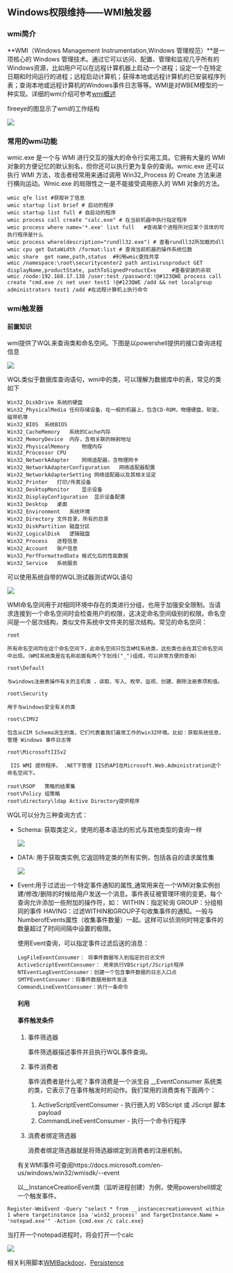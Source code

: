 ## Windows权限维持——WMI触发器

### wmi简介

**WMI（Windows Management Instrumentation,Windows 管理规范）**是一项核心的 Windows 管理技术。通过它可以访问、配置、管理和监视几乎所有的Windows资源，比如用户可以在远程计算机器上启动一个进程；设定一个在特定日期和时间运行的进程；远程启动计算机；获得本地或远程计算机的已安装程序列表；查询本地或远程计算机的Windows事件日志等等。WMI是对WBEM模型的一种实现。详细的wmi介绍可参考[wmi概述](https://yq.aliyun.com/articles/492860)

fireeye的图显示了wmi的工作结构

![](./media/截屏2020-01-28下午4.17.17.png)

### 常用的wmi功能

wmic.exe 是一个与 WMI 进行交互的强大的命令行实用工具。它拥有大量的 WMI 对象的方便记忆的默认别名，但你还可以执行更为复杂的查询。wmic.exe 还可以执行 WMI 方法，攻击者经常用来通过调用 Win32_Process 的 Create 方法来进行横向运动。Wmic.exe 的局限性之一是不能接受调用嵌入的 WMI 对象的方法。

```
wmic qfe list #获取补丁信息
wmic startup list brief # 启动的程序
wmic startup list full # 自启动的程序
wmic process call create "calc.exe" # 在当前机器中执行指定程序
wmic process where name='*.exe' list full   #查询某个进程所对应某个具体的可执行程序是什么
wmic process where(description="rundll32.exe") # 查看rundll32所加载的dll
wmic cpu get DataWidth /format:list # 查询当前机器的操作系统位数
wmic share  get name,path,status  #利用wmic查找共享
wmic /namespace:\root\securitycenter2 path antivirusproduct GET displayName,productState, pathToSignedProductExe     #查看安装的杀软
wmic /node:192.168.17.138 /user:test /password:!@#123QWE process call create "cmd.exe /c net user test1 !@#123QWE /add && net localgroup administrators test1 /add #在远程计算机上执行命令
```

### wmi触发器

#### 前置知识

wmi提供了WQL来查询类和命名空间。下图是以powershell提供的接口查询进程信息

![](./media/截屏2020-01-28下午4.31.41.png)

WQL类似于数据库查询语句，wmi中的类，可以理解为数据库中的表，常见的类如下

```
Win32_DiskDrive	系统的硬盘
Win32_PhysicalMedia	任何存储设备，在一般的机器上，包含CD-ROM，物理硬盘，软驱，磁带机等
Win32_BIOS	系统BIOS
Win32_CacheMemory	系统的Cache内存
Win32_MemoryDevice	内存，含相关联的映射地址
Win32_PhysicalMemory	物理内存
Win32_Processor	CPU
Win32_NetworkAdapter	网络适配器，含物理网卡
Win32_NetworkAdapterConfiguration	网络适配器配置
Win32_NetworkAdapterSetting	网络适配器以及其相关设定
Win32_Printer	打印/传真设备
Win32_DesktopMonitor	显示设备
Win32_DisplayConfiguration	显示设备配置
Win32_Desktop	桌面
Win32_Environment	系统环境
Win32_Directory	文件目录，所有的目录
Win32_DiskPartition	磁盘分区
Win32_LogicalDisk	逻辑磁盘
Win32_Process	进程信息
Win32_Account	账户信息
Win32_PerfFormattedData	格式化后的性能数据
Win32_Service	系统服务
```

可以使用系统自带的WQL测试器测试WQL语句

![](./media/wbemtest.jpg)

WMI命名空间用于对相同环境中存在的类进行分组，也用于加强安全限制。当请求连接到一个命名空间时会检查用户的权限，这决定命名空间级别的权限。命名空间是一个层次结构，类似文件系统中文件夹的层次结构。常见的命名空间：

```
root

所有命名空间均在这个命名空间下，此命名空间只包含WMI系统类，这些类也会在其它命名空间中出现。（WMI系统类是在名称前面有两个下划线("_")组成，可以非常方便的查询）

root\Default

与windows注册表操作有关的主机类 ，读取、写入、枚举、监视、创建、删除注册表项和值。

root\Security

用于与windows安全有关的类

root\CIMV2

包含从CIM Schema派生的类，它们代表着我们最常工作的win32环境。比如：获取系统信息，管理 Windows 事件日志等

root\MicrosoftIISv2

 IIS WMI 提供程序。 .NET下管理 IIS的API在Microsoft.Web.Administration这个命名空间下。

root\RSOP	策略的结果集
root\Policy	组策略
root\directory\ldap	Active Directory提供程序
```

WQL可以分为三种查询方式：

- Schema: 获取类定义，使用的基本语法的形式与其他类型的查询一样

  ![](./media/schema.jpg)

- DATA: 用于获取类实例,它返回特定类的所有实例，包括各自的请求属性集

  ![](./media/data.jpg)

- Event:用于过滤出一个特定事件通知的属性,通常用来在一个WMI对象实例创建/修改/删除的时候给用户发送一个消息。事件表征被管理环境的变更。每个查询允许添加一些附加的操作符，如：
  WITHIN：指定轮询
  GROUP：分组相同的事件
  HAVING：过滤WITHIN和GROUP子句收集事件的通知。一般与NumberofEvents属性（收集事件数量）一起。这样可以侦测何时特定事件的数量超过了时间间隔中设置的极限。

  使用Event查询，可以指定事件过滤后送的消息：

  ```
  LogFileEventConsumer： 将事件数据写入到指定的日志文件
  ActiveScriptEventConsumer： 用来执行VBScript/JScript程序
  NTEventLogEventConsumer：创建一个包含事件数据的日志入口点
  SMTPEventConsumer：将事件数据用邮件发送
  CommandLineEventConsumer：执行一条命令
  ```

  #### 利用

  #### 事件触发条件

  1. 事件筛选器

     事件筛选器描述事件并且执行WQL事件查询。
  
  2. 事件消费者
  
     事件消费者是什么呢？事件消费是一个派生自 __EventConsumer 系统类的类，它表示了在事件触发时的动作。我们常用的消费类有下面两个：
  
     1. ActiveScriptEventConsumer - 执行嵌入的 VBScript 或 JScript 脚本 payload
     2. CommandLineEventConsumer - 执行一个命令行程序
  
  3. 消费者绑定筛选器
  
     消费者绑定筛选器就是将筛选器绑定到消费者的注册机制。
  
  有关WMI事件可查阅https://docs.microsoft.com/en-us/windows/win32/wmisdk/--event
  
  以__InstanceCreationEvent类（监听进程创建）为例，使用powershell绑定一个触发事件。

`Register-WmiEvent -Query "select * from __instancecreationevent within 1 where targetinstance isa 'win32_process' and TargetInstance.Name = 'notepad.exe'" -Action {cmd.exe /c calc.exe}   `

当打开一个notepad进程时，将会打开一个calc

![](./media/截屏2020-01-28下午8.11.24.png)

相关利用脚本[WMIBackdoor](https://github.com/mattifestation/WMI_Backdoor/blob/master/WMIBackdoor.ps1)、[Persistence](https://raw.githubusercontent.com/PowerShellMafia/PowerSploit/master/Persistence/Persistence.psm1)

